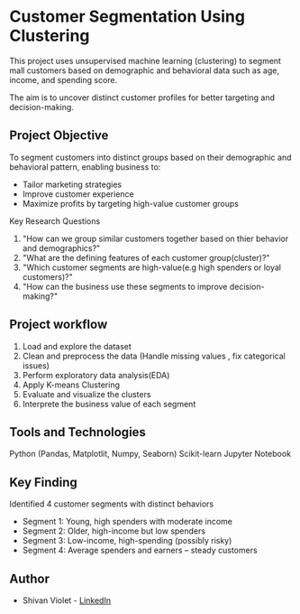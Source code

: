 # Customer Segmentation Using Clustering

This project uses unsupervised machine learning (clustering) to segment mall customers based on demographic and behavioral data such as age, income, and spending score.

The aim is to uncover distinct customer profiles for better targeting and decision-making.

## Project Objective
To segment customers into distinct groups based on their demographic and behavioral pattern, enabling business to:
- Tailor marketing strategies
- Improve customer experience 
- Maximize profits by targeting high-value customer groups

Key Research Questions
1. "How can we group similar customers together based on thier behavior and demographics?"
2. "What are the defining features of each customer group(cluster)?"
3. "Which customer segments are high-value(e.g high spenders or loyal customers)?"
4. "How can the business use these segments to improve decision-making?"

## Project workflow
1. Load and explore the dataset
2. Clean and preprocess the data (Handle missing values , fix categorical issues)
3. Perform exploratory data analysis(EDA)
4. Apply K-means Clustering
5. Evaluate and visualize the clusters
6. Interprete the business value of each segment

## Tools and Technologies
Python (Pandas, Matplotlit, Numpy, Seaborn)
Scikit-learn
Jupyter Notebook

## Key Finding 
Identified 4 customer segments with distinct behaviors
- Segment 1: Young, high spenders with moderate income
- Segment 2: Older, high-income but low spenders
- Segment 3: Low-income, high-spending (possibly risky)
- Segment 4: Average spenders and earners – steady customers


## Author
- Shivan Violet - [LinkedIn](https://www.linkedin.com/in/Shivan-Kigenyi
)